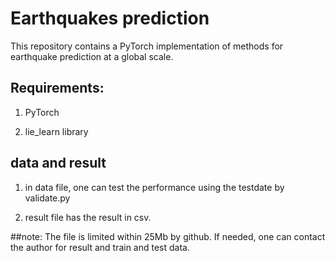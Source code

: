 
# Earthquakes prediction
This repository contains a PyTorch implementation of methods for earthquake prediction at a global scale.

## Requirements:

1.  PyTorch

2. lie_learn library

## data and result
1. in data file, one can test the performance using the testdate by validate.py

2. result file has the result in csv.


##note:
The file is limited within 25Mb by github. If needed, one can contact the author for result and train and test data.
